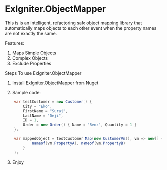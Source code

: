 # ExIgniter.ObjectMapper
This  is is an intelligent, refactoring safe object mapping library that automatically maps objects to each other event when the property names are not exactly the same.

Features:

1. Maps Simple Objects
2. Complex Objects
3. Exclude Properties

Steps To use  ExIgniter.ObjectMapper

1. Install ExIgniter.ObjectMapper from Nuget

2. Sample code:

```cs
    var testCustomer = new Customer() {
        City = "Eko",
        FirstName = "Suraj",
        LastName = "Deji",
        ID = 1,
        Order = new Order() { Name = "Benz", Quantity = 1 }
    };

    var mappedObject = testCustomer.Map(new CustomerVm(), vm => new[] {
            nameof(vm.PropertyA), nameof(vm.PropertyB)
        }
    );
```

3. Enjoy
